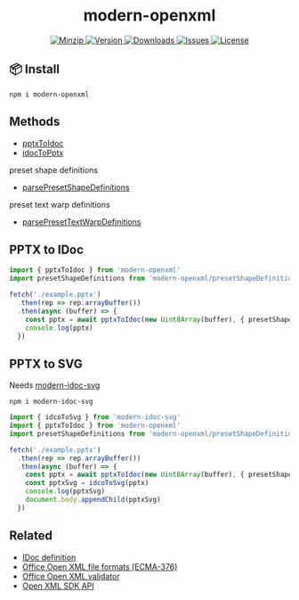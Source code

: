 <h1 align="center">modern-openxml</h1>

<p align="center">
  <a href="https://unpkg.com/modern-openxml">
    <img src="https://img.shields.io/bundlephobia/minzip/modern-openxml" alt="Minzip">
  </a>
  <a href="https://www.npmjs.com/package/modern-openxml">
    <img src="https://img.shields.io/npm/v/modern-openxml.svg" alt="Version">
  </a>
  <a href="https://www.npmjs.com/package/modern-openxml">
    <img src="https://img.shields.io/npm/dm/modern-openxml" alt="Downloads">
  </a>
  <a href="https://github.com/qq15725/modern-openxml/issues">
    <img src="https://img.shields.io/github/issues/qq15725/modern-openxml" alt="Issues">
  </a>
  <a href="https://github.com/qq15725/modern-openxml/blob/main/LICENSE">
    <img src="https://img.shields.io/npm/l/modern-openxml.svg" alt="License">
  </a>
</p>

## 📦 Install

```
npm i modern-openxml
```

## Methods

- [pptxToIdoc](src/methods/pptxToIdoc.ts)
- [idocToPptx](src/methods/idocToPptx.ts)

preset shape definitions

- [parsePresetShapeDefinitions](src/methods/parsePresetShapeDefinitions.ts)

preset text warp definitions

- [parsePresetTextWarpDefinitions](src/methods/parsePresetTextWarpDefinitions.ts)

## PPTX to IDoc

```ts
import { pptxToIdoc } from 'modern-openxml'
import presetShapeDefinitions from 'modern-openxml/presetShapeDefinitions'

fetch('./example.pptx')
  .then(rep => rep.arrayBuffer())
  .then(async (buffer) => {
    const pptx = await pptxToIdoc(new Uint8Array(buffer), { presetShapeDefinitions })
    console.log(pptx)
  })
```

## PPTX to SVG

Needs [modern-idoc-svg](https://github.com/qq15725/modern-idoc-svg)

```
npm i modern-idoc-svg
```

```ts
import { idcoToSvg } from 'modern-idoc-svg'
import { pptxToIdoc } from 'modern-openxml'
import presetShapeDefinitions from 'modern-openxml/presetShapeDefinitions'

fetch('./example.pptx')
  .then(rep => rep.arrayBuffer())
  .then(async (buffer) => {
    const pptx = await pptxToIdoc(new Uint8Array(buffer), { presetShapeDefinitions })
    const pptxSvg = idcoToSvg(pptx)
    console.log(pptxSvg)
    document.body.appendChild(pptxSvg)
  })
```

## Related

- [IDoc definition](https://github.com/qq15725/modern-idoc)
- [Office Open XML file formats (ECMA-376)](https://ecma-international.org/publications-and-standards/standards/ecma-376/)
- [Office Open XML validator](https://github.com/mikeebowen/OOXML-Validator)
- [Open XML SDK API](https://learn.microsoft.com/zh-cn/dotnet/api/documentformat.openxml)
